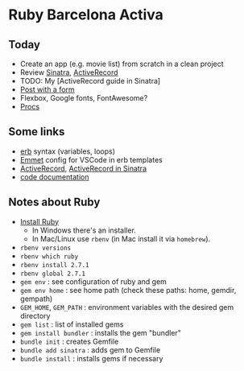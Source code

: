 # Ruby Barcelona Activa

## Today

- Create an app (e.g. movie list) from scratch in a clean project
- Review [Sinatra], [ActiveRecord]
- TODO: My [ActiveRecord guide in Sinatra]
- [Post with a form]
- Flexbox, Google fonts, FontAwesome?
- [Procs]

## Some links

- [erb] syntax (variables, loops)
- [Emmet] config for VSCode in erb templates
- [ActiveRecord], [ActiveRecord in Sinatra]
- [code documentation]


[Sinatra]: https://webapps-for-beginners.rubymonstas.org/sinatra.html
[Procs]: https://www.rubyguides.com/2016/02/ruby-procs-and-lambdas/
[Files]: https://www.rubyguides.com/2015/05/working-with-files-ruby/
[String.gsub]: https://www.rubyguides.com/2019/07/ruby-gsub-method/
[FakeSinatra]: sinatra-example/fake_sinatra.rb
[code documentation]:https://stackoverflow.com/questions/1681467/ruby-code-doc
[Emmet]: https://medium.com/@nick.haralampopoulos/emmet-vscode-erb-fdd885007201
[erb]: https://webapps-for-beginners.rubymonstas.org/erb
[ActiveRecord]: https://guides.rubyonrails.org/active_record_basics.html
[ActiveRecord in Sinatra]: https://gist.github.com/jtallant/fd66db19e078809dfe94401a0fc814d2
[Post with a form]: https://webapps-for-beginners.rubymonstas.org/forms.html


## Notes about Ruby

- [Install Ruby](https://www.ruby-lang.org/en/downloads/)
    - In Windows there's an installer.
    - In Mac/Linux use `rbenv` (in Mac install it via `homebrew`).
- `rbenv versions`
- `rbenv which ruby`
- `rbenv install 2.7.1`
- `rbenv global 2.7.1`
- `gem env` : see configuration of ruby and gem
- `gem env home` : see home path (check these paths: home, gemdir, gempath)
- `GEM_HOME`, `GEM_PATH` : environment variables with the desired gem directory
- `gem list` : list of installed gems
- `gem install bundler` : installs the gem "bundler"
- `bundle init` : creates Gemfile
- `bundle add sinatra` : adds gem to Gemfile
- `bundle install` : installs gems if necessary
